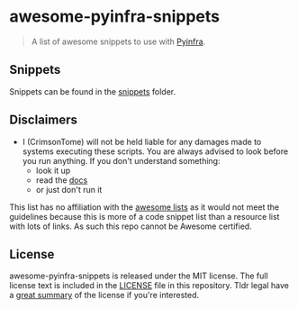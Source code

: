 # awesome-pyinfra-snippets

> A list of awesome snippets to use with [Pyinfra](https://pyinfra.com/).

## Snippets

Snippets can be found in the [snippets](/snippets) folder.

## Disclaimers

- I (CrimsonTome) will not be held liable for any damages made to systems executing these scripts. You are always advised to look before you run anything. If you don't understand something: 
  - look it up
  - read the [docs](docs.pyinfra.com/)
  - or just don't run it

This list has no affiliation with the [awesome lists](https://github.com/sindresorhus/awesome) as it would not meet the guidelines because this is more of a code snippet list than a resource list with lots of links. As such this repo cannot be Awesome certified.

## License 

awesome-pyinfra-snippets is released under the MIT license. The full license text is included in the [LICENSE](/LICENSE) file in this repository. Tldr legal have a [great summary](https://tldrlegal.com/license/mit-license) of the license if you're interested.

